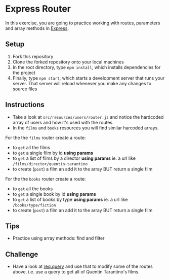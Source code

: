 # Express Router

In this exercise, you are going to practice working with routes, parameters and array methods in [Express](https://expressjs.com/).

## Setup

1. Fork this repository
2. Clone the forked repository onto your local machines
3. In the root directory, type `npm install`, which installs dependencies for the project
4. Finally, type `npm start`, which starts a development server that runs your server. That server will reload whenever you make any changes to source files

## Instructions

- Take a look at `src/resources/users/router.js` and notice the hardcoded array of users and how it's used with the routes.
- In the `films` and `books` resources you will find similar harcoded arrays.

For the the `films` router create a route:

- to `get` all the films
- to `get` a single film by id **using params**
- to `get` a list of films by a director **using params** ie. a url like `/films/director/quentin-tarantino`
- to create (`post`) a film an add it to the array BUT return a single film

For the the `books` router create a route:

- to `get` all the books
- to `get` a single book by id **using params**
- to `get` a list of books by type **using params** ie. a url like `/books/type/fiction`
- to create (`post`) a film an add it to the array BUT return a single film

## Tips

- Practice using array methods: find and filter

## Challenge

- Have a look at [req.query](https://expressjs.com/en/4x/api.html#req.query) and use that to modify some of the routes above, i.e. use a query to get all of Quentin Tarantino's films.
